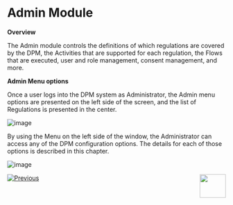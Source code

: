 

# Admin Module

**Overview**

The Admin module controls the definitions of which regulations are covered by the DPM, the Activities that are supported for each regulation, the Flows that are executed, user and role management, consent management, and more.

**Admin Menu options**

Once a user logs into the DPM system as Administrator, the Admin menu options are presented on the left side of the screen, and the list of Regulations is presented in the center. 

![image](images/figure_2_admin_module.png)                           



By using the Menu on the left side of the window, the Administrator can access any of the DPM configuration options. The details for each of those options is described in this chapter.



![image](images/figure_3_admin_menu.png)





[![Previous](/articles/images/Previous.png)](/articles/DPM/DPM_User_Guide/02_Admin_Module/READ_ME.md)[<img align="right" width="60" height="54" src="/articles/images/Next.png">](/articles/DPM/DPM_User_Guide/02_Admin_module/02_DPM_Configuration.md)
